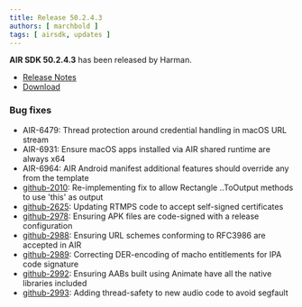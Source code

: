 ```yaml
---
title: Release 50.2.4.3
authors: [ marchbold ]
tags: [ airsdk, updates ]
---
```



**AIR SDK 50.2.4.3** has been released by Harman.  

- [Release Notes](https://airsdk.harman.com/api/versions/50.2.4.3/release-notes/Release_Notes_AIR_SDK_50.2.4.pdf)  
- [Download](https://airsdk.harman.com/download/50.2.4.3)  


### Bug fixes

- AIR-6479: Thread protection around credential handling in macOS URL stream
- AIR-6931: Ensure macOS apps installed via AIR shared runtime are always x64
- AIR-6964: AIR Android manifest additional features should override any from the template
- [github-2010](https://github.com/airsdk/Adobe-Runtime-Support/issues/2010): Re-implementing fix to allow Rectangle ..ToOutput methods to use 'this' as output
- [github-2625](https://github.com/airsdk/Adobe-Runtime-Support/issues/2625): Updating RTMPS code to accept self-signed certificates
- [github-2978](https://github.com/airsdk/Adobe-Runtime-Support/issues/2978): Ensuring APK files are code-signed with a release configuration
- [github-2988](https://github.com/airsdk/Adobe-Runtime-Support/issues/2988): Ensuring URL schemes conforming to RFC3986 are accepted in AIR
- [github-2989](https://github.com/airsdk/Adobe-Runtime-Support/issues/2989): Correcting DER-encoding of macho entitlements for IPA code signature
- [github-2992](https://github.com/airsdk/Adobe-Runtime-Support/issues/2992): Ensuring AABs built using Animate have all the native libraries included
- [github-2993](https://github.com/airsdk/Adobe-Runtime-Support/issues/2993): Adding thread-safety to new audio code to avoid segfault
